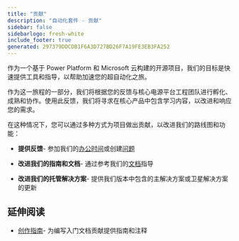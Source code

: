 ```yaml
---
title: "贡献"
description: "自动化套件 - 贡献"
sidebar: false
sidebarlogo: fresh-white
include_footer: true
generated: 297379DDCDB1F6A3D727BD26F7A19FE3EB3FA252
---
```


作为一个基于 Power Platform 和 Microsoft 云构建的开源项目，我们的目标是快速提供工具和指导，以帮助加速您的超自动化之旅。

作为这一旅程的一部分，我们将根据您的反馈与核心电源平台工程团队进行孵化、成熟和协作。使用此反馈，我们将寻求在核心产品中包含学习内容，以改进和响应您的需求。

在这种情况下，您可以通过多种方式为项目做出贡献，以改进我们的路线图和功能：

- **提供反馈**- 参加我们的[办公时间](/zh-hans/office-hours)或创建[问题](/zh-hans/contribution/feedback)

- **改进我们的指南和文档**- 通过参考我们的[文档](/zh-hans/contribution/documentation)指导

- **改进我们的托管解决方案**- 提供我们版本中包含的主解决方案或卫星解决方案的更新

## 延伸阅读

- [创作指南](/zh-hans/contribution/authoring)- 为编写入门文档贡献提供指南和注释
